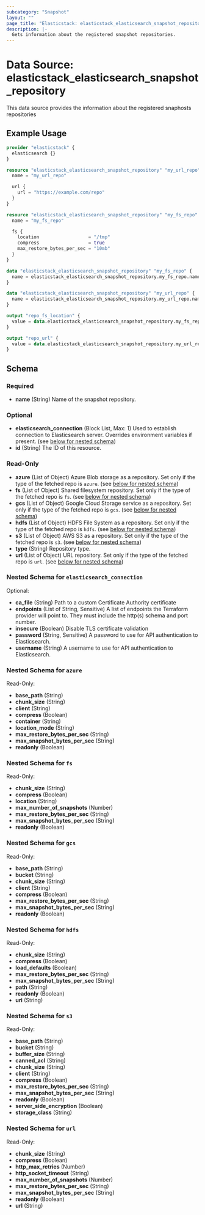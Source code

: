 ```yaml
---
subcategory: "Snapshot"
layout: ""
page_title: "Elasticstack: elasticstack_elasticsearch_snapshot_repository Data Source"
description: |-
  Gets information about the registered snapshot repositories.
---
```


# Data Source: elasticstack_elasticsearch_snapshot_repository

This data source provides the information about the registered snaphosts repositories

## Example Usage

```terraform
provider "elasticstack" {
  elasticsearch {}
}

resource "elasticstack_elasticsearch_snapshot_repository" "my_url_repo" {
  name = "my_url_repo"

  url {
    url = "https://example.com/repo"
  }
}

resource "elasticstack_elasticsearch_snapshot_repository" "my_fs_repo" {
  name = "my_fs_repo"

  fs {
    location                  = "/tmp"
    compress                  = true
    max_restore_bytes_per_sec = "10mb"
  }
}

data "elasticstack_elasticsearch_snapshot_repository" "my_fs_repo" {
  name = elasticstack_elasticsearch_snapshot_repository.my_fs_repo.name
}

data "elasticstack_elasticsearch_snapshot_repository" "my_url_repo" {
  name = elasticstack_elasticsearch_snapshot_repository.my_url_repo.name
}

output "repo_fs_location" {
  value = data.elasticstack_elasticsearch_snapshot_repository.my_fs_repo.fs[0].location
}

output "repo_url" {
  value = data.elasticstack_elasticsearch_snapshot_repository.my_url_repo.url[0].url
}
```

<!-- schema generated by tfplugindocs -->
## Schema

### Required

- **name** (String) Name of the snapshot repository.

### Optional

- **elasticsearch_connection** (Block List, Max: 1) Used to establish connection to Elasticsearch server. Overrides environment variables if present. (see [below for nested schema](#nestedblock--elasticsearch_connection))
- **id** (String) The ID of this resource.

### Read-Only

- **azure** (List of Object) Azure Blob storage as a repository. Set only if the type of the fetched repo is `azure`. (see [below for nested schema](#nestedatt--azure))
- **fs** (List of Object) Shared filesystem repository. Set only if the type of the fetched repo is `fs`. (see [below for nested schema](#nestedatt--fs))
- **gcs** (List of Object) Google Cloud Storage service as a repository. Set only if the type of the fetched repo is `gcs`. (see [below for nested schema](#nestedatt--gcs))
- **hdfs** (List of Object) HDFS File System as a repository. Set only if the type of the fetched repo is `hdfs`. (see [below for nested schema](#nestedatt--hdfs))
- **s3** (List of Object) AWS S3 as a repository. Set only if the type of the fetched repo is `s3`. (see [below for nested schema](#nestedatt--s3))
- **type** (String) Repository type.
- **url** (List of Object) URL repository. Set only if the type of the fetched repo is `url`. (see [below for nested schema](#nestedatt--url))

<a id="nestedblock--elasticsearch_connection"></a>
### Nested Schema for `elasticsearch_connection`

Optional:

- **ca_file** (String) Path to a custom Certificate Authority certificate
- **endpoints** (List of String, Sensitive) A list of endpoints the Terraform provider will point to. They must include the http(s) schema and port number.
- **insecure** (Boolean) Disable TLS certificate validation
- **password** (String, Sensitive) A password to use for API authentication to Elasticsearch.
- **username** (String) A username to use for API authentication to Elasticsearch.


<a id="nestedatt--azure"></a>
### Nested Schema for `azure`

Read-Only:

- **base_path** (String)
- **chunk_size** (String)
- **client** (String)
- **compress** (Boolean)
- **container** (String)
- **location_mode** (String)
- **max_restore_bytes_per_sec** (String)
- **max_snapshot_bytes_per_sec** (String)
- **readonly** (Boolean)


<a id="nestedatt--fs"></a>
### Nested Schema for `fs`

Read-Only:

- **chunk_size** (String)
- **compress** (Boolean)
- **location** (String)
- **max_number_of_snapshots** (Number)
- **max_restore_bytes_per_sec** (String)
- **max_snapshot_bytes_per_sec** (String)
- **readonly** (Boolean)


<a id="nestedatt--gcs"></a>
### Nested Schema for `gcs`

Read-Only:

- **base_path** (String)
- **bucket** (String)
- **chunk_size** (String)
- **client** (String)
- **compress** (Boolean)
- **max_restore_bytes_per_sec** (String)
- **max_snapshot_bytes_per_sec** (String)
- **readonly** (Boolean)


<a id="nestedatt--hdfs"></a>
### Nested Schema for `hdfs`

Read-Only:

- **chunk_size** (String)
- **compress** (Boolean)
- **load_defaults** (Boolean)
- **max_restore_bytes_per_sec** (String)
- **max_snapshot_bytes_per_sec** (String)
- **path** (String)
- **readonly** (Boolean)
- **uri** (String)


<a id="nestedatt--s3"></a>
### Nested Schema for `s3`

Read-Only:

- **base_path** (String)
- **bucket** (String)
- **buffer_size** (String)
- **canned_acl** (String)
- **chunk_size** (String)
- **client** (String)
- **compress** (Boolean)
- **max_restore_bytes_per_sec** (String)
- **max_snapshot_bytes_per_sec** (String)
- **readonly** (Boolean)
- **server_side_encryption** (Boolean)
- **storage_class** (String)


<a id="nestedatt--url"></a>
### Nested Schema for `url`

Read-Only:

- **chunk_size** (String)
- **compress** (Boolean)
- **http_max_retries** (Number)
- **http_socket_timeout** (String)
- **max_number_of_snapshots** (Number)
- **max_restore_bytes_per_sec** (String)
- **max_snapshot_bytes_per_sec** (String)
- **readonly** (Boolean)
- **url** (String)

